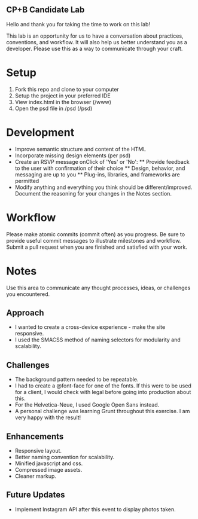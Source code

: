 ## CP+B Candidate Lab

Hello and thank you for taking the time to work on this lab!

This lab is an opportunity for us to have a conversation about practices, conventions, and workflow.
It will also help us better understand you as a developer. 
Please use this as a way to communicate through your craft.


# Setup

1. Fork this repo and clone to your computer
2. Setup the project in your preferred IDE
3. View index.html in the browser (/www)
4. Open the psd file in /psd (/psd)


# Development

* Improve semantic structure and content of the HTML
* Incorporate missing design elements (per psd)
* Create an RSVP message onClick of 'Yes' or 'No':
  ** Provide feedback to the user with confirmation of their choice
  ** Design, behavior, and messaging are up to you
  ** Plug-ins, libraries, and frameworks are permitted
* Modify anything and everything you think should be different/improved. Document the reasoning for your changes in the Notes section.


# Workflow

Please make atomic commits (commit often) as you progress. 
Be sure to provide useful commit messages to illustrate milestones and workflow.
Submit a pull request when you are finished and satisfied with your work.

# Notes

Use this area to communicate any thought processes, ideas, or challenges you encountered.

## Approach

* I wanted to create a cross-device experience - make the site responsive.
* I used the SMACSS method of naming selectors for modularity and scalability.

## Challenges

* The background pattern needed to be repeatable.
* I had to create a @font-face for one of the fonts. If this were to be used for a client, I would check with legal before going into production about this.
* For the Helvetica-Neue, I used Google Open Sans instead.
* A personal challenge was learning Grunt throughout this exercise. I am very happy with the result!

## Enhancements

* Responsive layout.
* Better naming convention for scalability.
* Minified javascript and css.
* Compressed image assets.
* Cleaner markup.

## Future Updates

* Implement Instagram API after this event to display photos taken.
